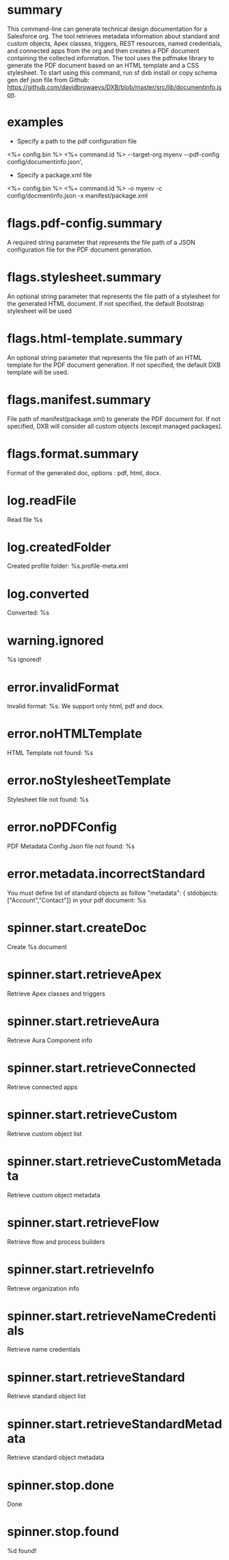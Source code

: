 # summary

This command-line can generate technical design documentation for a Salesforce org. The tool retrieves metadata information about standard and custom objects, Apex classes, triggers, REST resources, named credentials, and connected apps from the org and then creates a PDF document containing the collected information. The tool uses the pdfmake library to generate the PDF document based on an HTML template and a CSS stylesheet. To start using this command, run sf dxb install or copy schema gen def json file from Github: https://github.com/davidbrowaeys/DXB/blob/master/src/lib/documentinfo.json.

# examples

- Specify a path to the pdf configuration file

<%= config.bin %> <%= command.id %> --target-org myenv --pdf-config config/documentinfo.json',

- Specify a package.xml file

<%= config.bin %> <%= command.id %> -o myenv -c config/docmentinfo.json -x manifest/package.xml

# flags.pdf-config.summary

A required string parameter that represents the file path of a JSON configuration file for the PDF document generation.

# flags.stylesheet.summary

An optional string parameter that represents the file path of a stylesheet for the generated HTML document. If not specified, the default Bootstrap stylesheet will be used

# flags.html-template.summary

An optional string parameter that represents the file path of an HTML template for the PDF document generation. If not specified, the default DXB template will be used.

# flags.manifest.summary

File path of manifest(package.xml) to generate the PDF document for. If not specified, DXB will consider all custom objects (except managed packages).

# flags.format.summary

Format of the generated doc, options : pdf, html, docx.

# log.readFile

Read file %s

# log.createdFolder

Created profile folder: %s.profile-meta.xml

# log.converted

Converted: %s

# warning.ignored

%s ignored!

# error.invalidFormat

Invalid format: %s. We support only html, pdf and docx.

# error.noHTMLTemplate

HTML Template not found: %s

# error.noStylesheetTemplate

Stylesheet file not found: %s

# error.noPDFConfig

PDF Metadata Config Json file not found: %s

# error.metadata.incorrectStandard

You must define list of standard objects as follow "metadata": { stdobjects: ["Account","Contact"]} in your pdf document: %s

# spinner.start.createDoc

Create %s document

# spinner.start.retrieveApex

Retrieve Apex classes and triggers

# spinner.start.retrieveAura

Retrieve Aura Component info

# spinner.start.retrieveConnected

Retrieve connected apps

# spinner.start.retrieveCustom

Retrieve custom object list

# spinner.start.retrieveCustomMetadata

Retrieve custom object metadata

# spinner.start.retrieveFlow

Retrieve flow and process builders

# spinner.start.retrieveInfo

Retrieve organization info

# spinner.start.retrieveNameCredentials

Retrieve name credentials

# spinner.start.retrieveStandard

Retrieve standard object list

# spinner.start.retrieveStandardMetadata

Retrieve standard object metadata

# spinner.stop.done

Done

# spinner.stop.found

%d found!
